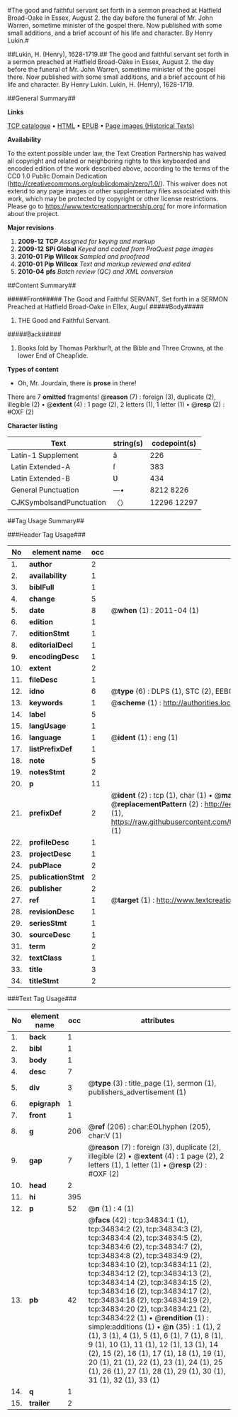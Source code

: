 #The good and faithful servant set forth in a sermon preached at Hatfield Broad-Oake in Essex, August 2. the day before the funeral of Mr. John Warren, sometime minister of the gospel there. Now published with some small additions, and a brief account of his life and character. By Henry Lukin.#

##Lukin, H. (Henry), 1628-1719.##
The good and faithful servant set forth in a sermon preached at Hatfield Broad-Oake in Essex, August 2. the day before the funeral of Mr. John Warren, sometime minister of the gospel there. Now published with some small additions, and a brief account of his life and character. By Henry Lukin.
Lukin, H. (Henry), 1628-1719.

##General Summary##

**Links**

[TCP catalogue](http://www.ota.ox.ac.uk/tcp/)  • 
[HTML](http://tei.it.ox.ac.uk/tcp/Texts-HTML/free/A49/A49461.html)  • 
[EPUB](http://tei.it.ox.ac.uk/tcp/Texts-EPUB/free/A49/A49461.epub) • 
[Page images (Historical Texts)](https://historicaltexts.jisc.ac.uk/eebo-99830383e)

**Availability**

To the extent possible under law, the Text Creation Partnership has waived all copyright and related or neighboring rights to this keyboarded and encoded edition of the work described above, according to the terms of the CC0 1.0 Public Domain Dedication (http://creativecommons.org/publicdomain/zero/1.0/). This waiver does not extend to any page images or other supplementary files associated with this work, which may be protected by copyright or other license restrictions. Please go to https://www.textcreationpartnership.org/ for more information about the project.

**Major revisions**

1. __2009-12__ __TCP__ *Assigned for keying and markup*
1. __2009-12__ __SPi Global__ *Keyed and coded from ProQuest page images*
1. __2010-01__ __Pip Willcox__ *Sampled and proofread*
1. __2010-01__ __Pip Willcox__ *Text and markup reviewed and edited*
1. __2010-04__ __pfs__ *Batch review (QC) and XML conversion*

##Content Summary##

#####Front#####
The Good and Faithful SERVANT, Set forth in a SERMON Preached at Hatfield Broad-Oake in Eſſex, Auguſ
#####Body#####

1. THE Good and Faithful Servant.

#####Back#####

1. Books ſold by Thomas Parkhurſt, at the Bible and Three Crowns, at the lower End of Cheapſide.

**Types of content**

  * Oh, Mr. Jourdain, there is **prose** in there!

There are 7 **omitted** fragments! 
 @__reason__ (7) : foreign (3), duplicate (2), illegible (2)  •  @__extent__ (4) : 1 page (2), 2 letters (1), 1 letter (1)  •  @__resp__ (2) : #OXF (2)

**Character listing**


|Text|string(s)|codepoint(s)|
|---|---|---|
|Latin-1 Supplement|â|226|
|Latin Extended-A|ſ|383|
|Latin Extended-B|Ʋ|434|
|General Punctuation|—•|8212 8226|
|CJKSymbolsandPunctuation|〈〉|12296 12297|

##Tag Usage Summary##

###Header Tag Usage###

|No|element name|occ|attributes|
|---|---|---|---|
|1.|__author__|2||
|2.|__availability__|1||
|3.|__biblFull__|1||
|4.|__change__|5||
|5.|__date__|8| @__when__ (1) : 2011-04 (1)|
|6.|__edition__|1||
|7.|__editionStmt__|1||
|8.|__editorialDecl__|1||
|9.|__encodingDesc__|1||
|10.|__extent__|2||
|11.|__fileDesc__|1||
|12.|__idno__|6| @__type__ (6) : DLPS (1), STC (2), EEBO-CITATION (1), PROQUEST (1), VID (1)|
|13.|__keywords__|1| @__scheme__ (1) : http://authorities.loc.gov/ (1)|
|14.|__label__|5||
|15.|__langUsage__|1||
|16.|__language__|1| @__ident__ (1) : eng (1)|
|17.|__listPrefixDef__|1||
|18.|__note__|5||
|19.|__notesStmt__|2||
|20.|__p__|11||
|21.|__prefixDef__|2| @__ident__ (2) : tcp (1), char (1)  •  @__matchPattern__ (2) : ([0-9\-]+):([0-9IVX]+) (1), (.+) (1)  •  @__replacementPattern__ (2) : http://eebo.chadwyck.com/downloadtiff?vid=$1&page=$2 (1), https://raw.githubusercontent.com/textcreationpartnership/Texts/master/tcpchars.xml#$1 (1)|
|22.|__profileDesc__|1||
|23.|__projectDesc__|1||
|24.|__pubPlace__|2||
|25.|__publicationStmt__|2||
|26.|__publisher__|2||
|27.|__ref__|1| @__target__ (1) : http://www.textcreationpartnership.org/docs/. (1)|
|28.|__revisionDesc__|1||
|29.|__seriesStmt__|1||
|30.|__sourceDesc__|1||
|31.|__term__|2||
|32.|__textClass__|1||
|33.|__title__|3||
|34.|__titleStmt__|2||


###Text Tag Usage###

|No|element name|occ|attributes|
|---|---|---|---|
|1.|__back__|1||
|2.|__bibl__|1||
|3.|__body__|1||
|4.|__desc__|7||
|5.|__div__|3| @__type__ (3) : title_page (1), sermon (1), publishers_advertisement (1)|
|6.|__epigraph__|1||
|7.|__front__|1||
|8.|__g__|206| @__ref__ (206) : char:EOLhyphen (205), char:V (1)|
|9.|__gap__|7| @__reason__ (7) : foreign (3), duplicate (2), illegible (2)  •  @__extent__ (4) : 1 page (2), 2 letters (1), 1 letter (1)  •  @__resp__ (2) : #OXF (2)|
|10.|__head__|2||
|11.|__hi__|395||
|12.|__p__|52| @__n__ (1) : 4 (1)|
|13.|__pb__|42| @__facs__ (42) : tcp:34834:1 (1), tcp:34834:2 (2), tcp:34834:3 (2), tcp:34834:4 (2), tcp:34834:5 (2), tcp:34834:6 (2), tcp:34834:7 (2), tcp:34834:8 (2), tcp:34834:9 (2), tcp:34834:10 (2), tcp:34834:11 (2), tcp:34834:12 (2), tcp:34834:13 (2), tcp:34834:14 (2), tcp:34834:15 (2), tcp:34834:16 (2), tcp:34834:17 (2), tcp:34834:18 (2), tcp:34834:19 (2), tcp:34834:20 (2), tcp:34834:21 (2), tcp:34834:22 (1)  •  @__rendition__ (1) : simple:additions (1)  •  @__n__ (35) : 1 (1), 2 (1), 3 (1), 4 (1), 5 (1), 6 (1), 7 (1), 8 (1), 9 (1), 10 (1), 11 (1), 12 (1), 13 (1), 14 (2), 15 (2), 16 (1), 17 (1), 18 (1), 19 (1), 20 (1), 21 (1), 22 (1), 23 (1), 24 (1), 25 (1), 26 (1), 27 (1), 28 (1), 29 (1), 30 (1), 31 (1), 32 (1), 33 (1)|
|14.|__q__|1||
|15.|__trailer__|2||
